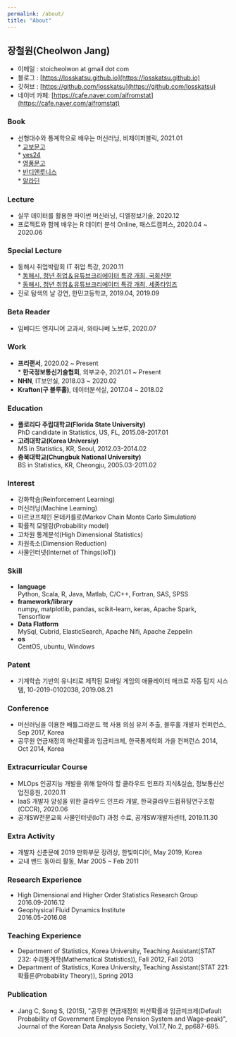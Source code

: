 ```yaml
---
permalink: /about/
title: "About"
---
```


## 장철원(Cheolwon Jang)

* 이메일 : stoicheolwon at gmail dot com
* 블로그 : [https://losskatsu.github.io](https://losskatsu.github.io)
* 깃허브 : [https://github.com/losskatsu](https://github.com/losskatsu)
* 네이버 카페: [https://cafe.naver.com/aifromstat](https://cafe.naver.com/aifromstat)


### Book

* 선형대수와 통계학으로 배우는 머신러닝, 비제이퍼블릭, 2021.01   
      * [교보문고](http://www.kyobobook.co.kr/product/detailViewKor.laf?ejkGb=KOR&mallGb=KOR&barcode=9791165920395&orderClick=LAG&Kc=)   
      * [yes24](http://www.yes24.com/Product/Goods/97032765?OzSrank=1)   
      * [영풍문고](https://www.ypbooks.co.kr/book.yp)   
      * [반디앤루니스](http://www.bandinlunis.com/front/product/detailProduct.do?prodId=4392545)   
      * [알라딘](https://www.aladin.co.kr/shop/wproduct.aspx?ItemId=262038358)   

### Lecture

* 실무 데이터를 활용한 파이썬 머신러닝, 디엘정보기술, 2020.12
* 프로젝트와 함께 배우는 R 데이터 분석 Online, 패스트캠퍼스, 2020.04 ~ 2020.06

### Special Lecture

* 동해시 취업박람회 IT 취업 특강, 2020.11  
       * [동해시, 청년 취업＆유튜브크리에이터 특강 개최, 국회신문](http://www.assemblynews.co.kr/news/articleView.html?idxno=456828)  
       * [동해시, 청년 취업＆유튜브크리에이터 특강 개최, 세종타임즈](http://www.sejongtimes.kr/786161)  
* 진로 탐색의 날 강연, 한민고등학교, 2019.04, 2019.09


### Beta Reader

* 임베디드 엔지니어 교과서, 와타나베 노보루, 2020.07


### Work

* **프리랜서**, 2020.02 ~ Present  
        * **한국정보통신기술협회**, 외부교수, 2021.01 ~ Present  
* **NHN**, IT보안실, 2018.03 ~ 2020.02  
* **Krafton(구 블루홀)**, 데이터분석실, 2017.04 ~ 2018.02  

### Education
* **플로리다 주립대학교(Florida State University)**  
        PhD candidate in Statistics, US, FL, 2015.08-2017.01
* **고려대학교(Korea Universiy)**  
        MS in Statistics, KR, Seoul, 2012.03-2014.02
* **충북대학교(Chungbuk National University)**  
        BS in Statistics, KR, Cheongju, 2005.03-2011.02

### Interest
* 강화학습(Reinforcement Learning)
* 머신러닝(Machine Learning)
* 마르코프체인 몬테카를로(Markov Chain Monte Carlo Simulation)
* 확률적 모델링(Probability model)
* 고차원 통계분석(High Dimensional Statistics)
* 차원축소(Dimension Reduction)
* 사물인터넷(Internet of Things(IoT))

### Skill
* **language**  
    Python, Scala, R, Java, Matlab, C/C++, Fortran, SAS, SPSS
* **framework/library**  
    numpy, matplotlib, pandas, scikit-learn, keras, Apache Spark, Tensorflow
* **Data Flatform**  
    MySql, Cubrid, ElasticSearch, Apache Nifi, Apache Zeppelin  
* **os**  
    CentOS, ubuntu, Windows

### Patent
* 기계학습 기반의 유니티로 제작된 모바일 게임의 애뮬레이터 매크로 자동 탐지 시스템, 10-2019-0102038, 2019.08.21

### Conference
* 머신러닝을 이용한 배틀그라운드 핵 사용 의심 유저 추출, 
    블루홀 개발자 컨퍼런스, Sep 2017, Korea
* 공무원 연금재정의 파산확률과 임금피크제, 
    한국통계학회 가을 컨퍼런스 2014, Oct 2014, Korea

### Extracurricular Course
* MLOps 인공지능 개발을 위해 알아야 할 클라우드 인프라 지식&실습, 정보통신산업진흥원, 2020.11
* IaaS 개발자 양성을 위한 클라우드 인프라 개발, 한국클라우드컴퓨팅연구조합(CCCR), 2020.06 
* 공개SW전문교육 사물인터넷(IoT) 과정 수료, 공개SW개발자센터, 2019.11.30 

### Extra Activity
* 개발자 신춘문예 2019 만화부문 장려상, 한빛미디어, May 2019, Korea 
* 교내 밴드 동아리 활동, Mar 2005 ~ Feb 2011

### Research Experience
* High Dimensional and Higher Order Statistics Research Group  
    2016.09-2016.12
* Geophysical Fluid Dynamics Institute  
    2016.05-2016.08

### Teaching Experience
* Department of Statistics, Korea University, 
    Teaching Assistant(STAT 232: 수리통계학(Mathematical Statistics)), Fall 2012, Fall 2013
* Department of Statistics, Korea University,
    Teaching Assistant(STAT 221: 확률론(Probability Theory)), Spring 2013

### Publication
* Jang C, Song S, (2015), "공무원 연금재정의 파산확률과 임금피크제(Default Probability of Government Employee Pension System and Wage-peak)", 
Journal of the Korean Data Analysis Society, Vol.17, No.2, pp687-695.
